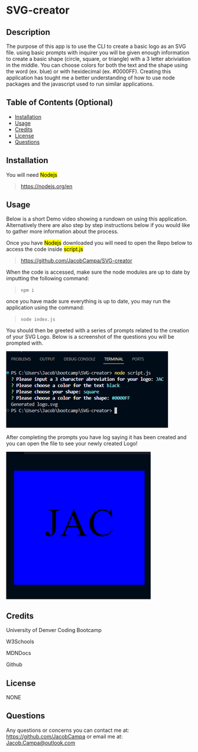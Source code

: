 # SVG-creator

## Description

The purpose of this app is to use the CLI to create a basic logo as an SVG file. using basic prompts with inquirer you will be given enough information to create a basic shape (circle, square, or triangle) with a 3 letter abriviation in the middle. You can choose colors for both the text and the shape using the word (ex. blue) or with hexidecimal (ex. #0000FF).
Creating this application has tought me a better understanding of how to use node packages and the javascript used to run similar applications.

## Table of Contents (Optional)

- [Installation](#installation)
- [Usage](#usage)
- [Credits](#credits)
- [License](#license)
- [Questions](#questions)

## Installation

You will need <mark>Nodejs</mark>

> https://nodejs.org/en

## Usage

Below is a short Demo video showing a rundown on using this application. Alternatively there are also step by step instructions below if you would like to gather more information about the process.



Once you have <mark>Nodejs</mark> downloaded you will need to open the Repo below to access the code inside <mark>script.js</mark>

> https://github.com/JacobCampa/SVG-creator

When the code is accessed, make sure the node modules are up to date by imputting the following command:

> `npm i`

once you have made sure everything is up to date, you may run the application using the command:

> `node index.js`

You should then be greeted with a series of prompts related to the creation of your SVG Logo. Below is a screenshot of the questions you will be prompted with.

![screenshot of prompts](./images/Screenshot%20(12).png)

After completing the prompts you have log saying it has been created and you can open the file to see your newly created Logo!

![sample svg created](./images/Screenshot%20(14).png)


## Credits

University of Denver Coding Bootcamp

W3Schools

MDNDocs

Github

## License

NONE

## Questions

Any questions or concerns you can contact me at: https://github.com/JacobCampa or email me at: Jacob.Campa@outlook.com